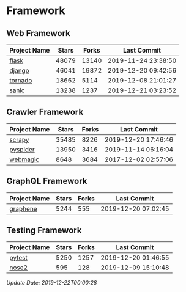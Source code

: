 # Framework

## Web Framework

| Project Name | Stars | Forks | Last Commit |
| ------------ | ----- | ----- | ----------- |
| [flask](https://github.com/pallets/flask) | 48079 | 13140 | 2019-11-24 23:38:50 |
| [django](https://github.com/django/django) | 46041 | 19872 | 2019-12-20 09:42:56 |
| [tornado](https://github.com/tornadoweb/tornado) | 18662 | 5114 | 2019-12-08 21:01:27 |
| [sanic](https://github.com/huge-success/sanic) | 13238 | 1237 | 2019-12-21 03:23:52 |

## Crawler Framework

| Project Name | Stars | Forks | Last Commit |
| ------------ | ----- | ----- | ----------- |
| [scrapy](https://github.com/scrapy/scrapy) | 35485 | 8226 | 2019-12-20 17:46:46 |
| [pyspider](https://github.com/binux/pyspider) | 13950 | 3416 | 2019-11-14 06:16:04 |
| [webmagic](https://github.com/code4craft/webmagic) | 8648 | 3684 | 2017-12-02 02:57:06 |

## GraphQL Framework

| Project Name | Stars | Forks | Last Commit |
| ------------ | ----- | ----- | ----------- |
| [graphene](https://github.com/graphql-python/graphene) | 5244 | 555 | 2019-12-20 07:02:45 |

## Testing Framework

| Project Name | Stars | Forks | Last Commit |
| ------------ | ----- | ----- | ----------- |
| [pytest](https://github.com/pytest-dev/pytest) | 5250 | 1257 | 2019-12-20 01:46:55 |
| [nose2](https://github.com/nose-devs/nose2) | 595 | 128 | 2019-12-09 15:10:48 |

*Update Date: 2019-12-22T00:00:28*